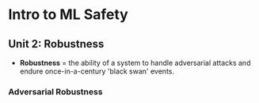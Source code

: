 # Intro to ML Safety

## Unit 2: Robustness

* **Robustness** = the ability of a system to handle adversarial attacks and endure once-in-a-century 'black swan' events.


### Adversarial Robustness

